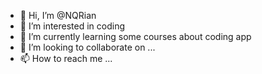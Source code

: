 - 👋 Hi, I’m @NQRian
- 👀 I’m interested in coding 
- 🌱 I’m currently learning some courses about coding app
- 💞️ I’m looking to collaborate on ...
- 📫 How to reach me ...

<!---
NQRian/NQRian is a ✨ special ✨ repository because its `README.md` (this file) appears on your GitHub profile.
You can click the Preview link to take a look at your changes.
--->
